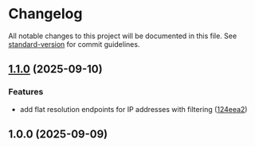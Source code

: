 # Changelog

All notable changes to this project will be documented in this file. See [standard-version](https://github.com/conventional-changelog/standard-version) for commit guidelines.

## [1.1.0](https://github.com/darkjinnee/go-ip-resolver/compare/v1.0.0...v1.1.0) (2025-09-10)


### Features

* add flat resolution endpoints for IP addresses with filtering ([124eea2](https://github.com/darkjinnee/go-ip-resolver/commit/124eea274db355d40af67bbc03bfae9a6f86db45))

## 1.0.0 (2025-09-09)
